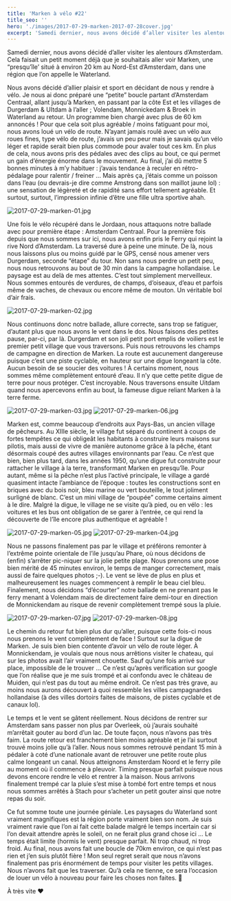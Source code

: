 ```yaml
---
title: 'Marken à vélo #22'
title_seo: ''
hero: './images/2017-07-29-marken-2017-07-28cover.jpg'
excerpt: 'Samedi dernier, nous avons décidé d’aller visiter les alentours d’Amsterdam. Cela faisait un petit moment déjà que je souhaitais aller voir Marken, une “presqu’île’ situé à environ 20 km au Nord-Est d’Amsterdam, dans une région que l’on appelle le Waterland. Nous avons décidé d’allier plaisir et sport en décidant de nous y rendre à vélo.'
---
```


Samedi dernier, nous avons décidé d’aller visiter les alentours d’Amsterdam. Cela faisait un petit moment déjà que je souhaitais aller voir Marken, une “presqu’île’ situé à environ 20 km au Nord-Est d’Amsterdam, dans une région que l’on appelle le Waterland.

Nous avons décidé d’allier plaisir et sport en décidant de nous y rendre à vélo. Je nous ai donc préparé une “petite” boucle partant d’Amsterdam Centraal, allant jusqu’à Marken, en passant par la côte Est et les villages de Durgerdam & UItdam à l’aller ; Volendam, Monnickedam & Broek in Waterland au retour. Un programme bien chargé avec plus de 60 km annoncés ! Pour que cela soit plus agréable / moins fatiguant pour moi, nous avons loué un vélo de route. N’ayant jamais roulé avec un vélo aux roues fines, type vélo de route, j’avais un peu peur mais je savais qu’un vélo léger et rapide serait bien plus commode pour avaler tout ces km. En plus de cela, nous avons pris des pédales avec des clips au bout, ce qui permet un gain d’énergie énorme dans le mouvement. Au final, j’ai dû mettre 5 bonnes minutes à m’y habituer : j’avais tendance à reculer en rétro-pédalage pour ralentir / freiner ... Mais après ça, j’étais comme un poisson dans l’eau (ou devrais-je dire comme Amstrong dans son maillot jaune lol) : une sensation de légèreté et de rapidité sans effort tellement agréable. Et surtout, surtout, l’impression infinie d’être une fille ultra sportive ahah.

<img alt="2017-07-29-marken-01.jpg" src="./images/2017-07-29-marken-01.jpg">

Une fois le vélo récupéré dans le Jordaan, nous attaquons notre ballade avec pour première étape : Amsterdam Centraal. Pour la première fois depuis que nous sommes sur ici, nous avons enfin pris le Ferry qui rejoint la rive Nord d’Amsterdam. La traversé dure à peine une minute. De là, nous nous laissons plus ou moins guidé par le GPS, censé nous amener vers Durgerdam, seconde “étape” du tour. Non sans nous perdre un petit peu, nous nous retrouvons au bout de 30 min dans la campagne hollandaise. Le paysage est au delà de mes attentes. C’est tout simplement merveilleux. Nous sommes entourés de verdures, de champs, d’oiseaux, d’eau et parfois même de vaches, de chevaux ou encore même de mouton. Un véritable bol d’air frais.

<img alt="2017-07-29-marken-02.jpg" src="./images/2017-07-29-marken-02.jpg">

Nous continuons donc notre ballade, allure correcte, sans trop se fatiguer, d’autant plus que nous avons le vent dans le dos. Nous faisons des petites pause, par-ci, par là. Durgerdam et son joli petit port emplis de voiliers est le premier petit village que vous traversons. Puis nous retrouvons les champs de campagne en direction de Marken. La route est aucunement dangereuse puisque c’est une piste cyclable, en hauteur sur une digue longeant la côte. Aucun besoin de se soucier des voitures ! À certains moment, nous sommes même complètement entouré d’eau. Il n’y que cette petite digue de terre pour nous protéger. C’est incroyable. Nous traversons ensuite Uitdam quand nous apercevons enfin au bout, la fameuse digue reliant Marken à la terre ferme.

<img alt="2017-07-29-marken-03.jpg" src="./images/2017-07-29-marken-03.jpg">
<img alt="2017-07-29-marken-06.jpg" src="./images/2017-07-29-marken-06.jpg">

Marken est, comme beaucoup d’endroits aux Pays-Bas, un ancien village de pêcheurs. Au XIIIe siècle, le village fut séparé du continent à coups de fortes tempêtes ce qui obligeât les habitants à construire leurs maisons sur pilotis, mais aussi de vivre de manière autonome grâce à la pêche, étant désormais coupé des autres villages environnants par l’eau. Ce n’est que bien, bien plus tard, dans les années 1950, qu’une digue fut construite pour rattacher le village à la terre, transformant Marken en presqu’île. Pour autant, même si la pêche n’est plus l’activé principale, le village a gardé quasiment intacte l’ambiance de l’époque : toutes les constructions sont en briques avec du bois noir, bleu marine ou vert bouteille, le tout joliment surligné de blanc. C’est un mini village de “poupée” comme certains aiment à le dire. Malgré la digue, le village ne se visite qu’à pied, ou en vélo : les voitures et les bus ont obligation de se garer à l’entrée, ce qui rend la découverte de l’île encore plus authentique et agréable !

<img alt="2017-07-29-marken-05.jpg" src="./images/2017-07-29-marken-05.jpg">
<img alt="2017-07-29-marken-04.jpg" src="./images/2017-07-29-marken-04.jpg">

Nous ne passons finalement pas par le village et préférons remonter à l’extrême pointe orientale de l’ile jusqu’au Phare, où nous décidons de (enfin) s’arrêter pic-niquer sur la jolie petite plage. Nous prenons une pose bien mérité de 45 minutes environ, le temps de manger correctement, mais aussi de faire quelques photos ;-). Le vent se lève de plus en plus et malheureusement les nuages commencent à remplir le beau ciel bleu. Finalement, nous décidons “d’écourter” notre ballade en ne prenant pas le ferry menant à Volendam mais de directement faire demi-tour en direction de Monnickendam au risque de revenir complètement trempé sous la pluie.

<img alt="2017-07-29-marken-07.jpg" src="./images/2017-07-29-marken-07.jpg">
<img alt="2017-07-29-marken-08.jpg" src="./images/2017-07-29-marken-08.jpg">

Le chemin du retour fut bien plus dur qu’aller, puisque cette fois-ci nous nous prenons le vent complètement de face ! Surtout sur la digue de Marken. Je suis bien bien contente d’avoir un vélo de route léger. À Monnickendam, je voulais que nous nous arrêtions visiter le chateau, qui sur les photos avait l’air vraiment chouette. Sauf qu’une fois arrivé sur place, impossible de le trouver ... Ce n’est qu’après verification sur google que l’on réalise que je me suis trompé et ai confondu avec le château de Muiden, qui n’est pas du tout au même endroit. Ce n’est pas très grave, au moins nous aurons découvert à quoi ressemble les villes campagnardes hollandaise (à des villes dortoirs faites de maisons, de pistes cyclable et de canaux lol).

Le temps et le vent se gâtent réellement. Nous décidons de rentrer sur Amsterdam sans passer non plus par Overleek, où j’aurais souhaité m’arrêtait gouter au bord d’un lac. De toute façon, nous n’avons pas très faim. La route retour est franchement bien moins agréable et je l’ai surtout trouvé moins jolie qu’à l’aller. Nous nous sommes retrouvé pendant 15 min à pédaler à coté d’une nationale avant de retrouver une petite route plus calme longeant un canal. Nous atteignons Amsterdam Noord et le ferry pile au moment où il commence à pleuvoir. Timing presque parfait puisque nous devons encore rendre le vélo et rentrer à la maison.
Nous arrivons finalement trempé car la pluie s’est mise à tombé fort entre temps et nous nous sommes arrêtés à Stach pour s’acheter un petit gouter ainsi que notre repas du soir.

Ce fut somme toute une journée géniale. Les paysages du Waterland sont vraiment magnifiques est la région porte vraiment bien son nom. Je suis vraiment ravie que l’on ai fait cette balade malgré le temps incertain car si l’on devait attendre après le soleil, on ne ferait plus grand chose ici ... Le temps était limite (hormis le vent) presque parfait. Ni trop chaud, ni trop froid. Au final, nous avons fait une boucle de 70km environ, ce qui n’est pas rien et j’en suis plutôt fière ! Mon seul regret serait que nous n’avons finalement pas pris énormément de temps pour visiter les petits villages. Nous n’avons fait que les traverser. Qu’à cela ne tienne, ce sera l’occasion de louer un vélo à nouveau pour faire les choses non faites. 🙂

À très vite ❤️
